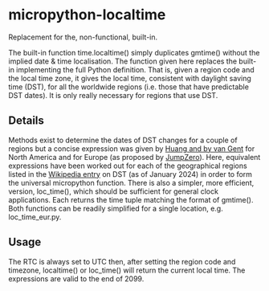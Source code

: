 # micropython-localtime
Replacement for the, non-functional, built-in.

The built-in function time.localtime() simply duplicates gmtime() without the implied date & time localisation. The function given here replaces the built-in implementing the full Python definition. That is, given a region code and the local time zone, it gives the local time, consistent with daylight saving time (DST), for all the worldwide regions (i.e. those that have predictable DST dates). It is only really necessary for regions that use DST.
## Details
Methods exist to determine the dates of DST changes for a couple of regions but a concise expression was given by [Huang and by van Gent](https://www.webexhibits.org/daylightsaving/i.html) for North America and for Europe (as proposed by [JumpZero](https://forum.micropython.org/viewtopic.php?f=2&t=4034)). Here, equivalent expressions have been worked out for each of the geographical regions listed in the [Wikipedia entry](https://en.wikipedia.org/wiki/Daylight_saving_time_by_country) on DST (as of January 2024) in order to form the universal micropython function.
There is also a simpler, more efficient, version, loc_time(), which should be sufficient for general clock applications. 
Each returns the time tuple matching the format of gmtime(). Both functions can be readily simplified for a single location, e.g. loc_time_eur.py.
## Usage
The RTC is always set to UTC then, after setting the region code and timezone, localtime() or loc_time() will return the current local time.
The expressions are valid to the end of 2099.
